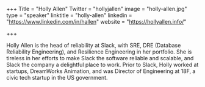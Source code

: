 +++
Title = "Holly Allen"
Twitter = "hollyjallen"
image = "holly-allen.jpg"
type = "speaker"
linktitle = "holly-allen"
linkedin = "https://www.linkedin.com/in/hallen"
website = "https://hollyallen.info/"

+++

Holly Allen is the head of reliability at Slack, with SRE, DRE (Database Reliability Engineering), and Resilience Engineering in her portfolio. She is tireless in her efforts to make Slack the software reliable and scalable, and Slack the company a delightful place to work. Prior to Slack, Holly worked at startups, DreamWorks Animation, and was Director of Engineering at 18F, a civic tech startup in the US government. 
